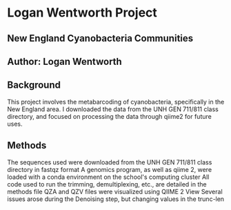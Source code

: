 # Logan Wentworth Project

## New England Cyanobacteria Communities

## Author: Logan Wentworth

## Background

This project involves the metabarcoding of cyanobacteria, specifically in the New England area. I downloaded the data from the UNH GEN 711/811 class directory, and focused on processing the data through qiime2 for future uses.

## Methods
The sequences used were downloaded from the UNH GEN 711/811 class directory in fastqz format
A genomics program, as well as qiime 2, were loaded with a conda environment on the school's computing cluster
All code used to run the trimming, demultiplexing, etc., are detailed in the methods file
QZA and QZV files were visualized using QIIME 2 View
Several issues arose during the Denoising step, but changing values in the trunc-len
